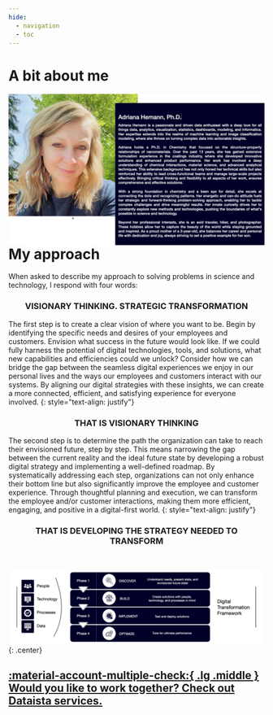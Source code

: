 ```yaml
---
hide:
  - navigation
  - toc
---
```

# A bit about me

<img align="left" src="../assets/who.png">

# My approach

When asked to describe my approach to solving problems in science and technology, I respond with four words: 

<h3 style="text-align: center;">VISIONARY THINKING. STRATEGIC TRANSFORMATION</h3> 

<!-- ### VISIONARY THINKING. STRATEGIC TRANSFORMATION -->

The first step is to create a clear vision of where you want to be. Begin by identifying the specific needs and desires of your employees and customers. Envision what success in the future would look like. If we could fully harness the potential of digital technologies, tools, and solutions, what new capabilities and efficiencies could we unlock? Consider how we can bridge the gap between the seamless digital experiences we enjoy in our personal lives and the ways our employees and customers interact with our systems. By aligning our digital strategies with these insights, we can create a more connected, efficient, and satisfying experience for everyone involved.
{: style="text-align: justify"}



<h3 style="text-align: center;">THAT IS VISIONARY THINKING</h3> 

<!-- ### THAT IS VISIONARY THINKING -->

The second step is to determine the path the organization can take to reach their envisioned future, step by step. This means narrowing the gap between the current reality and the ideal future state by developing a robust digital strategy and implementing a well-defined roadmap. By systematically addressing each step, organizations can not only enhance their bottom line but also significantly improve the employee and customer experience. Through thoughtful planning and execution, we can transform the employee and/or customer interactions, making them more efficient, engaging, and positive in a digital-first world.
{: style="text-align: justify"}

<h3 style="text-align: center;">THAT IS DEVELOPING THE STRATEGY NEEDED TO TRANSFORM</h3> 

<!-- ### THAT IS DEVELOPING THE STRATEGY NEEDED TO TRANSFORM -->
<br />

![image](assets/approach.png){: .center}
<br/>

## [:material-account-multiple-check:{ .lg .middle } Would you like to work together? Check out Dataista services.](services.md)

<br/>
<br/>

